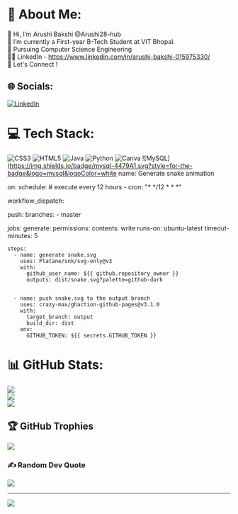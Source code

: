 # 💫 About Me:
👋 Hi, I’m Arushi Bakshi @Arushi28-hub<br>🔭 I’m currently a First-year B-Tech Student at VIT Bhopal.<br>🌱 Pursuing Computer Science Engineering<br>🧑‍💻 LinkedIn - https://www.linkedin.com/in/arushi-bakshi-015975330/<br>🤝 Let's Connect !


## 🌐 Socials:
[![LinkedIn](https://img.shields.io/badge/LinkedIn-%230077B5.svg?logo=linkedin&logoColor=white)](https://linkedin.com/in/arushi-bakshi-015975330/) 

# 💻 Tech Stack:
![CSS3](https://img.shields.io/badge/css3-%231572B6.svg?style=for-the-badge&logo=css3&logoColor=white) ![HTML5](https://img.shields.io/badge/html5-%23E34F26.svg?style=for-the-badge&logo=html5&logoColor=white) ![Java](https://img.shields.io/badge/java-%23ED8B00.svg?style=for-the-badge&logo=openjdk&logoColor=white) ![Python](https://img.shields.io/badge/python-3670A0?style=for-the-badge&logo=python&logoColor=ffdd54) ![Canva](https://img.shields.io/badge/Canva-%2300C4CC.svg?style=for-the-badge&logo=Canva&logoColor=white) ![MySQL](https://img.shields.io/badge/mysql-4479A1.svg?style=for-the-badge&logo=mysql&logoColor=white
name: Generate snake animation

on:
  schedule: # execute every 12 hours
    - cron: "* */12 * * *"

  workflow_dispatch:

  push:
    branches:
    - master

jobs:
  generate:
    permissions:
      contents: write
    runs-on: ubuntu-latest
    timeout-minutes: 5

    steps:
      - name: generate snake.svg
        uses: Platane/snk/svg-only@v3
        with:
          github_user_name: ${{ github.repository_owner }}
          outputs: dist/snake.svg?palette=github-dark


      - name: push snake.svg to the output branch
        uses: crazy-max/ghaction-github-pages@v3.1.0
        with:
          target_branch: output
          build_dir: dist
        env:
          GITHUB_TOKEN: ${{ secrets.GITHUB_TOKEN }}
# 📊 GitHub Stats:
![](https://github-readme-stats.vercel.app/api?username=Arushi28-hub&theme=neon&hide_border=false&include_all_commits=false&count_private=false)<br/>
![](https://github-readme-streak-stats.herokuapp.com/?user=Arushi28-hub&theme=neon&hide_border=false)<br/>
![](https://github-readme-stats.vercel.app/api/top-langs/?username=Arushi28-hub&theme=neon&hide_border=false&include_all_commits=false&count_private=false&layout=compact)

## 🏆 GitHub Trophies
![](https://github-profile-trophy.vercel.app/?username=Arushi28-hub&theme=neon&no-frame=false&no-bg=true&margin-w=4)

### ✍ Random Dev Quote
![](https://quotes-github-readme.vercel.app/api?type=horizontal&theme=radical)

---
[![](https://visitcount.itsvg.in/api?id=Arushi28-hub&icon=9&color=0)](https://visitcount.itsvg.in)

<!-- Proudly created with GPRM ( https://gprm.itsvg.in ) -->
